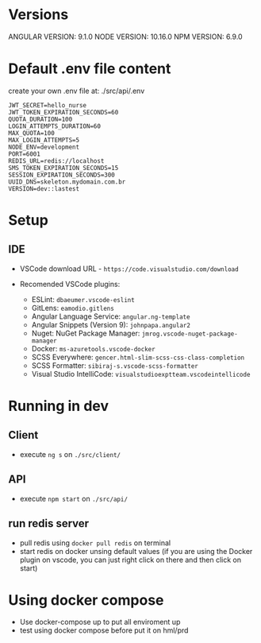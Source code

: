 # Versions

ANGULAR VERSION: 9.1.0
NODE VERSION: 10.16.0
NPM VERSION: 6.9.0

# Default .env file content
create your own .env file at: ./src/api/.env

```
JWT_SECRET=hello_nurse
JWT_TOKEN_EXPIRATION_SECONDS=60
QUOTA_DURATION=100
LOGIN_ATTEMPTS_DURATION=60
MAX_QUOTA=100
MAX_LOGIN_ATTEMPTS=5
NODE_ENV=development
PORT=6001
REDIS_URL=redis://localhost
SMS_TOKEN_EXPIRATION_SECONDS=15
SESSION_EXPIRATION_SECONDS=300
UUID_DNS=skeleton.mydomain.com.br
VERSION=dev::lastest
```

# Setup
  ## IDE

  - VSCode download URL - ```https://code.visualstudio.com/download```

  - Recomended VSCode plugins:
    - ESLint: ```dbaeumer.vscode-eslint```
    - GitLens: ```eamodio.gitlens```
    - Angular Language Service: ```angular.ng-template```
    - Angular Snippets (Version 9): ```johnpapa.angular2```
    - Nuget: NuGet Package Manager: ```jmrog.vscode-nuget-package-manager```
    - Docker: ```ms-azuretools.vscode-docker```
    - SCSS Everywhere: ```gencer.html-slim-scss-css-class-completion```
    - SCSS Formatter: ```sibiraj-s.vscode-scss-formatter```
    - Visual Studio IntelliCode: ```visualstudioexptteam.vscodeintellicode```

# Running in dev
  ## Client
   - execute ```ng s``` on ```./src/client/```

  ## API
  - execute ```npm start``` on ```./src/api/```

  ## run redis server
  - pull redis using ```docker pull redis``` on terminal
  - start redis on docker unsing default values (if you are using the Docker plugin on vscode, you can just right click on there and then click on start)

# Using docker compose

- Use docker-compose up to put all enviroment up
- test using docker compose before put it on hml/prd